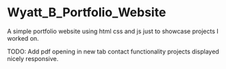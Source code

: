 # Wyatt_B_Portfolio_Website
 A simple portfolio website using html css and js just to showcase projects I worked on.

TODO:
Add pdf opening in new tab
contact functionality
projects displayed nicely
responsive.